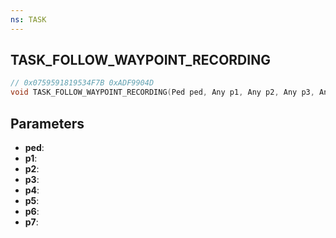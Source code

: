 ```yaml
---
ns: TASK
---
```

## TASK_FOLLOW_WAYPOINT_RECORDING

```c
// 0x0759591819534F7B 0xADF9904D
void TASK_FOLLOW_WAYPOINT_RECORDING(Ped ped, Any p1, Any p2, Any p3, Any p4, Any p5, Any p6, Any p7);
```

## Parameters
* **ped**:
* **p1**:
* **p2**:
* **p3**:
* **p4**:
* **p5**:
* **p6**:
* **p7**:
